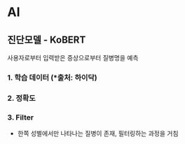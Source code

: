 # AI

## 진단모델 - KoBERT

사용자로부터 입력받은 증상으로부터 질병명을 예측

### 1. 학습 데이터 (*출처: 하이닥)

### 2. 정확도

### 3. Filter

* 한쪽 성별에서만 나타나는 질병이 존재, 필터링하는 과정을 거침
